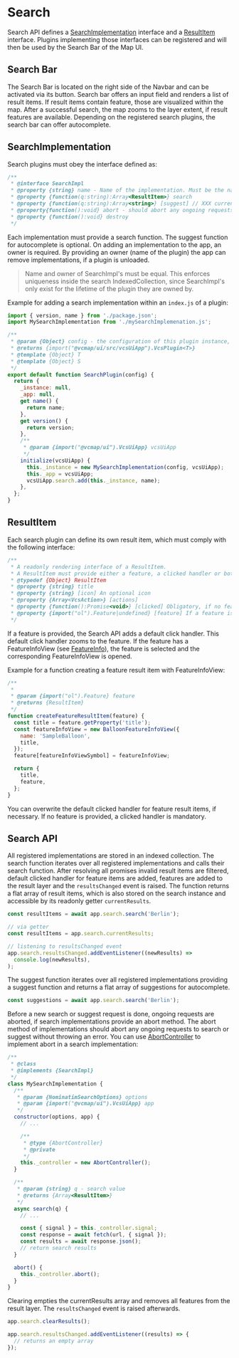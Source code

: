 # Search

Search API defines a [SearchImplementation](#SearchImplementation) interface and a [ResultItem](#ResultItem) interface.
Plugins implementing those interfaces can be registered and will then be used by the Search Bar of the Map UI.

## Search Bar

The Search Bar is located on the right side of the Navbar and can be activated via its button.
Search bar offers an input field and renders a list of result items. If result items contain feature, those are visualized within the map.
After a successful search, the map zooms to the layer extent, if result features are available.
Depending on the registered search plugins, the search bar can offer autocomplete.

## SearchImplementation

Search plugins must obey the interface defined as:

```js
/**
 * @interface SearchImpl
 * @property {string} name - Name of the implementation. Must be the name of the plugin the SearchImpl is owned by.
 * @property {function(q:string):Array<ResultItem>} search
 * @property {function(q:string):Array<string>} [suggest] // XXX currently not implemented in UI at Beta state
 * @property{function():void} abort - should abort any ongoing requests to search or suggest without throwing an error
 * @property {function():void} destroy
 */
```

Each implementation must provide a search function. The suggest function for autocomplete is optional.
On adding an implementation to the app, an owner is required.
By providing an owner (name of the plugin) the app can remove implementations, if a plugin is unloaded.

> Name and owner of SearchImpl's must be equal. This enforces uniqueness inside the search IndexedCollection, since SearchImpl's only exist for the lifetime of the plugin they are owned by.

Example for adding a search implementation within an `index.js` of a plugin:

```js
import { version, name } from './package.json';
import MySearchImplementation from './mySearchImplemenation.js';

/**
 * @param {Object} config - the configuration of this plugin instance, passed in from the app.
 * @returns {import("@vcmap/ui/src/vcsUiApp").VcsPlugin<T>}
 * @template {Object} T
 * @template {Object} S
 */
export default function SearchPlugin(config) {
  return {
    _instance: null,
    _app: null,
    get name() {
      return name;
    },
    get version() {
      return version;
    },
    /**
     * @param {import("@vcmap/ui").VcsUiApp} vcsUiApp
     */
    initialize(vcsUiApp) {
      this._instance = new MySearchImplementation(config, vcsUiApp);
      this._app = vcsUiApp;
      vcsUiApp.search.add(this._instance, name);
    },
  };
}
```

## ResultItem

Each search plugin can define its own result item, which must comply with the following interface:

```js
/**
 * A readonly rendering interface of a ResultItem.
 * A ResultItem must provide either a feature, a clicked handler or both.
 * @typedef {Object} ResultItem
 * @property {string} title
 * @property {string} [icon] An optional icon
 * @property {Array<VcsAction>} [actions]
 * @property {function():Promise<void>} [clicked] Obligatory, if no feature is provided. Can overwrite default zoom to feature behaviour.
 * @property {import("ol").Feature|undefined} [feature] If a feature is provided, the feature is added to the result layer and search zooms to the layer's extent. Default clicked handler is zoom to feature, highlight feature and select feature, if feature has a FeatureInfoView.
 */
```

If a feature is provided, the Search API adds a default click handler.
This default click handler zooms to the feature.
If the feature has a FeatureInfoView (see [FeatureInfo](FEATURE_INFO.md)), the feature is selected and the corresponding FeatureInfoView is opened.

Example for a function creating a feature result item with FeatureInfoView:

```js
/**
 *
 * @param {import("ol").Feature} feature
 * @returns {ResultItem}
 */
function createFeatureResultItem(feature) {
  const title = feature.getProperty('title');
  const featureInfoView = new BalloonFeatureInfoView({
    name: 'SampleBalloon',
    title,
  });
  feature[featureInfoViewSymbol] = featureInfoView;

  return {
    title,
    feature,
  };
}
```

You can overwrite the default clicked handler for feature result items, if necessary.
If no feature is provided, a clicked handler is mandatory.

## Search API

All registered implementations are stored in an indexed collection.
The search function iterates over all registered implementations and calls their search function.
After resolving all promises invalid result items are filtered, default clicked handler for feature items are added, features are added to the result layer and the `resultsChanged` event is raised.
The function returns a flat array of result items, which is also stored on the search instance and accessible by its readonly getter `currentResults`.

```js
const resultItems = await app.search.search('Berlin');

// via getter
const resultItems = app.search.currentResults;

// listening to resultsChanged event
app.search.resultsChanged.addEventListener((newResults) =>
  console.log(newResults),
);
```

The suggest function iterates over all registered implementations providing a suggest function and returns a flat array of suggestions for autocomplete.

```js
const suggestions = await app.search.search('Berlin');
```

Before a new search or suggest request is done, ongoing requests are aborted, if search implementations provide an abort method.
The abort method of implementations should abort any ongoing requests to search or suggest without throwing an error.
You can use [AbortController](https://developer.mozilla.org/en-US/docs/Web/API/AbortController) to implement abort in a search implementation:

```js
/**
 * @class
 * @implements {SearchImpl}
 */
class MySearchImplementation {
  /**
   * @param {NominatimSearchOptions} options
   * @param {import("@vcmap/ui").VcsUiApp} app
   */
  constructor(options, app) {
    // ...

    /**
     * @type {AbortController}
     * @private
     */
    this._controller = new AbortController();
  }

  /**
   * @param {string} q - search value
   * @returns {Array<ResultItem>}
   */
  async search(q) {
    // ...

    const { signal } = this._controller.signal;
    const response = await fetch(url, { signal });
    const results = await response.json();
    // return search results
  }

  abort() {
    this._controller.abort();
  }
}
```

Clearing empties the currentResults array and removes all features from the result layer.
The `resultsChanged` event is raised afterwards.

```js
app.search.clearResults();

app.search.resultsChanged.addEventListener((results) => {
  // returns an empty array
});
```
